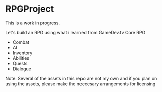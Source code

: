 # RPGProject

This is a work in progress. 

Let's build an RPG using what i learned from GameDev.tv Core RPG 
- Combat
- AI
- Inventory
- Abilities
- Quests
- Dialogue

Note:
Several of the assets in this repo are not my own and if you plan on using the assets, please make the neccesary arrangements for licensing
